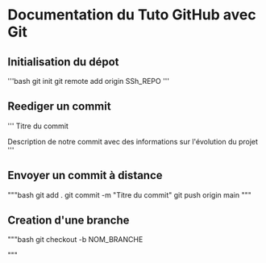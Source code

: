 # Documentation du Tuto GitHub avec Git

## Initialisation du dépot

'''bash
git init
git remote add origin SSh_REPO
'''

## Reediger un commit
'''
Titre du commit

Description de notre commit avec des informations sur l'évolution du projet
'''
## Envoyer un commit à distance

"""bash
git add .
git commit -m "Titre du commit"
git push origin main
"""

## Creation d'une branche
"""bash
git checkout -b NOM_BRANCHE

"""